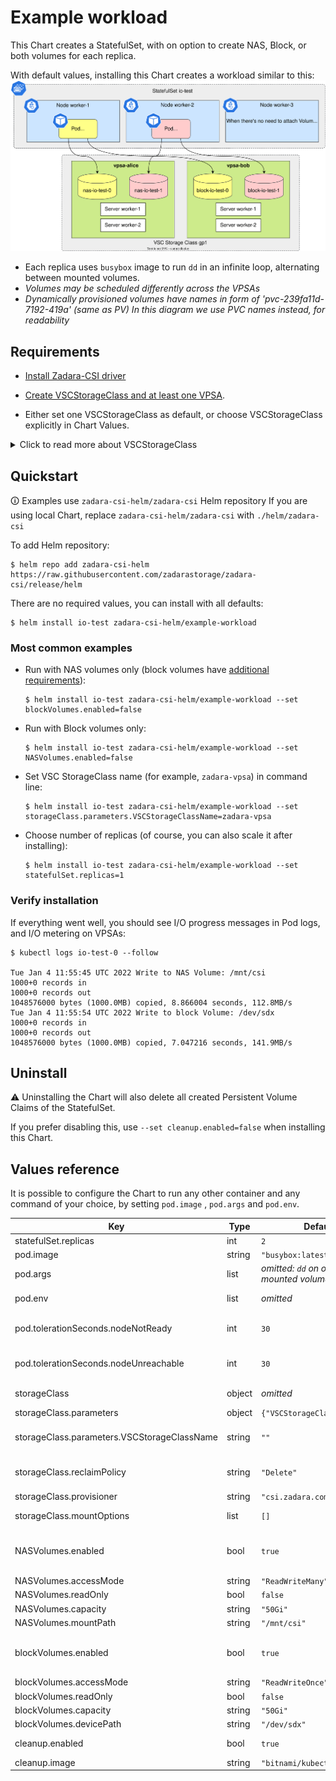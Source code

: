 
<!--- Auto-generated by https://github.com/norwoodj/helm-docs DO NOT EDIT --->

# Example workload

This Chart creates a StatefulSet, with on option to create NAS, Block, or both volumes for each replica.

With default values, installing this Chart creates a workload similar to this:
![Workload components](example_workload.svg)

- Each replica uses `busybox` image to run `dd` in an infinite loop, alternating between mounted volumes.
- _Volumes may be scheduled differently across the VPSAs_
- _Dynamically provisioned volumes have names in form of 'pvc-239fa11d-7192-419a' (same as PV)
  In this diagram we use PVC names instead, for readability_

## Requirements

- [Install Zadara-CSI driver](helm_deploy.md)

- [Create VSCStorageClass and at least one VPSA](configuring_vsc.md).

- Either set one VSCStorageClass as default, or choose VSCStorageClass explicitly in Chart Values.

<details>
<summary>Click to read more about VSCStorageClass</summary>

[Create VSC StorageClass](configuring_vsc.md#create-vsc-storageclass)

Check whether a default VSCStorageClass is present (`DEFAULT` is true):

```shell
$ kubectl get vscsc
NAME                     STATUS   DEFAULT   MEMBERS   CAPACITY MODE   AGE
vscstorageclass-sample   Ready    true      1         normal          20h
```

You can also update an existing VSCStorageClass and set it as default, using `kubectl edit` or `kubectl patch`:

```shell
$ kubectl patch vscsc vscstorageclass-sample --patch '{"spec":{"isDefault":true}}' --type=merge
vscstorageclass.storage.zadara.com/vscstorageclass-sample patched
```

To use non-default VSCStorageClass, do either:

- set `storageClass.parameters.VSCStorageClassName` in `values.yaml`
- use `helm install` with `--set storageClass.parameters.VSCStorageClassName=YOUR_VSCSTORAGECLASS_NAME_HERE` argument.

---
</details>

## Quickstart

🛈 Examples use `zadara-csi-helm/zadara-csi` Helm repository If you are using local Chart,
replace `zadara-csi-helm/zadara-csi` with `./helm/zadara-csi`

To add Helm repository:

```
$ helm repo add zadara-csi-helm https://raw.githubusercontent.com/zadarastorage/zadara-csi/release/helm
```

There are no required values, you can install with all defaults:

```
$ helm install io-test zadara-csi-helm/example-workload
```

### Most common examples

- Run with NAS volumes only (block volumes have
  [additional requirements](prerequisites.md#additional-requirements-for-block-volumes)):
  ```shell
  $ helm install io-test zadara-csi-helm/example-workload --set blockVolumes.enabled=false
  ```

- Run with Block volumes only:
  ```shell
  $ helm install io-test zadara-csi-helm/example-workload --set NASVolumes.enabled=false
  ```

- Set VSC StorageClass name (for example, `zadara-vpsa`) in command line:
  ```shell
  $ helm install io-test zadara-csi-helm/example-workload --set storageClass.parameters.VSCStorageClassName=zadara-vpsa
  ```

- Choose number of replicas (of course, you can also scale it after installing):
  ```shell
  $ helm install io-test zadara-csi-helm/example-workload --set statefulSet.replicas=1
  ```

### Verify installation

If everything went well, you should see I/O progress messages in Pod logs, and I/O metering on VPSAs:

```
$ kubectl logs io-test-0 --follow

Tue Jan 4 11:55:45 UTC 2022 Write to NAS Volume: /mnt/csi
1000+0 records in
1000+0 records out
1048576000 bytes (1000.0MB) copied, 8.866004 seconds, 112.8MB/s
Tue Jan 4 11:55:54 UTC 2022 Write to block Volume: /dev/sdx
1000+0 records in
1000+0 records out
1048576000 bytes (1000.0MB) copied, 7.047216 seconds, 141.9MB/s
```

## Uninstall

⚠ Uninstalling the Chart will also delete all created Persistent Volume Claims of the StatefulSet.

If you prefer disabling this, use `--set cleanup.enabled=false` when installing this Chart.

## Values reference

It is possible to configure the Chart to run any other container and any command of your choice, by setting `pod.image`
, `pod.args` and `pod.env`.

| Key | Type | Default | Description |
|-----|------|---------|-------------|
| statefulSet.replicas | int | `2` | Number of replicas in StatefulSet |
| pod.image | string | `"busybox:latest"` | Image for the container to run |
| pod.args | list | *omitted: `dd` on one or both mounted volumes* | Container entry point. Used as is - you can add or change values as you want |
| pod.env | list | *omitted* | Environment variables for the container. Used as is - you can add or change values as you want |
| pod.tolerationSeconds.nodeNotReady | int | `30` | threshold for "node.kubernetes.io/not-ready" toleration. This corresponds to the NodeCondition `Ready` being "False". |
| pod.tolerationSeconds.nodeUnreachable | int | `30` | threshold for "node.kubernetes.io/unreachable" toleration. This corresponds to the NodeCondition `Ready` being "Unknown". |
| storageClass | object | *omitted* | storageClass values are mapped to the corresponding StorageClass fields |
| storageClass.parameters | object | `{"VSCStorageClassName":""}` | vendor-specific parameters |
| storageClass.parameters.VSCStorageClassName | string | `""` | Name of VSCStorageClass to use for Volume provisioning.  If empty - default VSCStorageClass will be used. |
| storageClass.reclaimPolicy | string | `"Delete"` | reclaimPolicy: Retain or Delete https://kubernetes.io/docs/concepts/storage/storage-classes/#reclaim-policy |
| storageClass.provisioner | string | `"csi.zadara.com"` | Name of the CSI driver. |
| storageClass.mountOptions | list | `[]` | Mount options. Only applicable for NAS, ignored for block volumes. |
| NASVolumes.enabled | bool | `true` | Create NAS PVC for each replica. Other parameters are same as in PVC spec: https://kubernetes.io/docs/concepts/storage/persistent-volumes/#persistentvolumeclaims |
| NASVolumes.accessMode | string | `"ReadWriteMany"` |  |
| NASVolumes.readOnly | bool | `false` |  |
| NASVolumes.capacity | string | `"50Gi"` |  |
| NASVolumes.mountPath | string | `"/mnt/csi"` |  |
| blockVolumes.enabled | bool | `true` | Create Block PVC for each replica. Other parameters are same as in PVC spec: https://kubernetes.io/docs/concepts/storage/persistent-volumes/#persistentvolumeclaims |
| blockVolumes.accessMode | string | `"ReadWriteOnce"` |  |
| blockVolumes.readOnly | bool | `false` |  |
| blockVolumes.capacity | string | `"50Gi"` |  |
| blockVolumes.devicePath | string | `"/dev/sdx"` |  |
| cleanup.enabled | bool | `true` | Run Helm pre-delete hook and delete StatefulSet PVCs (k8s does not delete them automatically). |
| cleanup.image | string | `"bitnami/kubectl:latest"` | Image for cleanup hook. Requires `kubectl` installed. |
